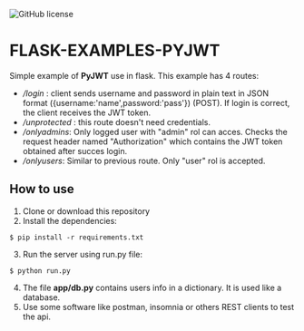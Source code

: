 ![GitHub license](https://img.shields.io/github/license/jjcapellan/flask-examples-pyjwt.svg)
# FLASK-EXAMPLES-PYJWT 
Simple example of **PyJWT** use in flask.
This example has 4 routes:
* */login* : client sends username and password in plain text in JSON format ({username:'name',password:'pass'}) (POST). If login is correct, the client receives the JWT token.
* */unprotected* : this route doesn't need credentials.
* */onlyadmins*: Only logged user with "admin" rol can acces. Checks the request header named "Authorization" which contains the JWT token obtained after succes login.
* */onlyusers*: Similar to previous route. Only "user" rol is accepted.

## How to use
1. Clone or download this repository
2. Install the dependencies:
```
$ pip install -r requirements.txt
```
3. Run the server using run.py file:
```
$ python run.py
```
4. The file **app/db.py** contains users info in a dictionary. It is used like a database.
5. Use some software like postman, insomnia or others REST clients to test the api.